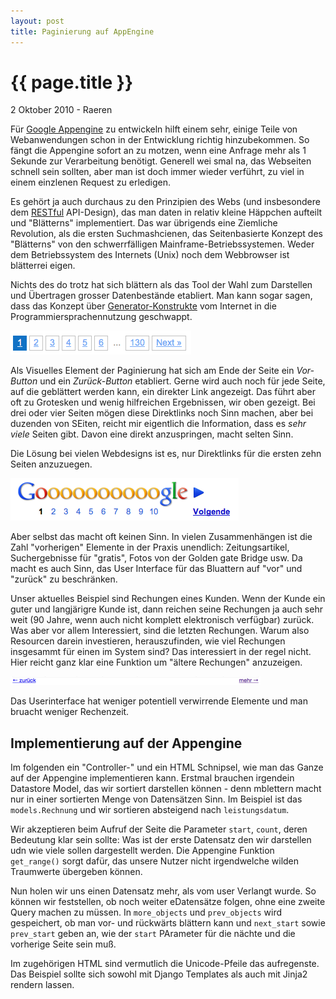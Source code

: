 ```yaml
---
layout: post
title: Paginierung auf AppEngine
---
```


{{ page.title }}
================

<p class="meta">2 Oktober 2010 - Raeren</p>

Für [Google Appengine][1] zu entwickeln hilft einem sehr, einige Teile von Webanwendungen schon in der Entwicklung richtig hinzubekommen. So fängt die Appengine sofort an zu motzen, wenn eine Anfrage mehr als 1 Sekunde zur Verarbeitung benötigt. Generell wei smal na, das Webseiten schnell sein sollten, aber man ist doch immer wieder verführt, zu viel in einem einzlenen Request zu erledigen.

Es gehört ja  auch durchaus zu den Prinzipien des Webs (und insbesondere dem [RESTful][2] API-Design), das man daten in relativ kleine Häppchen aufteilt und "Blätterns" implementiert. Das war übrigends eine Ziemliche Revolution, als die ersten Suchmashcienen, das Seitenbasierte Konzept des "Blätterns" von den schwerrfälligen Mainframe-Betriebssystemen. Weder dem Betriebssystem des Internets (Unix) noch dem Webbrowser ist blätterrei  eigen.

Nichts des do trotz hat sich blättern als das Tool der Wahl zum Darstellen und Übertragen grosser Datenbestände etabliert. Man kann sogar sagen, dass das Konzept über [Generator-Konstrukte][3] vom Internet in die Programmiersprachennutzung geschwappt.

![Paginierung mit zu vielen Seiten](/images/pagination_130.png)

Als Visuelles Element der Paginierung hat sich am Ende der Seite ein _Vor-Button_ und ein _Zurück-Button_ etabliert. Gerne wird auch noch für jede Seite, auf die geblättert werden kann, ein direkter Link angezeigt. Das führt aber oft zu Grotesken und wenig hilfreichen Ergebnissen, wir oben gezeigt. Bei drei oder vier Seiten mögen diese Direktlinks noch Sinn machen, aber bei duzenden von SEiten, reicht mir eigentlich die Information, dass es _sehr viele_ Seiten gibt. Davon eine direkt anzuspringen, macht selten Sinn.

Die Lösung bei vielen Webdesigns ist es, nur Direktlinks für die ersten zehn Seiten anzuzuegen.

![Paginierung bei Google](/images/google_pagination.png)

Aber selbst das macht oft keinen Sinn. In vielen Zusammenhängen ist die Zahl "vorherigen" Elemente in der Praxis unendlich: Zeitungsartikel, Suchergebnisse für "gratis", Fotos von der Golden gate Bridge usw. Da macht es auch Sinn, das User Interface für das Bluattern auf "vor" und "zurück" zu beschränken.

Unser aktuelles Beispiel sind Rechungen eines Kunden. Wenn der Kunde ein guter und langjärigre Kunde ist, dann reichen seine Rechungen ja auch sehr weit (90 Jahre, wenn auch nicht komplett elektronisch verfügbar) zurück. Was aber vor allem Interessiert, sind die letzten Rechungen. Warum also Resourcen darein investieren, herauszufinden, wie viel Rechungen insgesammt für einen im System sind? Das interessiert in der regel nicht. Hier reicht ganz klar eine Funktion um "ältere Rechungen" anzuzeigen.

![vor und zurueck](/images/zurueck_vor.png)

Das Userinterface hat weniger potentiell verwirrende Elemente und man bruacht weniger Rechenzeit.

[1]: http://de.wikipedia.org/wiki/Google_App_Engine
[2]: http://www.oio.de/public/xml/rest-webservices.htm
[3]: http://de.wikipedia.org/wiki/Iterator#Generatoren


Implementierung auf der Appengine
---------------------------------

Im folgenden ein "Controller-" und ein HTML Schnipsel, wie man das Ganze auf der Appengine implementieren kann. Erstmal brauchen irgendein Datastore Model, das wir sortiert darstellen können - denn mblettern macht nur in einer sortierten Menge von Datensätzen Sinn. Im Beispiel ist das `models.Rechnung` und wir sortieren absteigend nach `leistungsdatum`.

Wir akzeptieren beim Aufruf der Seite die Parameter `start`, `count`, deren Bedeutung klar sein sollte: Was ist der erste Datensatz den wir darstellen udn wie viele sollen dargestellt werden. Die Appengine Funktion `get_range()` sorgt dafür, das unsere Nutzer nicht irgendwelche wilden Traumwerte übergeben können.

Nun holen wir uns einen Datensatz mehr, als vom user Verlangt wurde. So können wir feststellen, ob noch weiter eDatensätze folgen, ohne eine zweite Query machen zu müssen. In `more_objects` und `prev_objects` wird gespeichert, ob man vor- und rückwärts blättern kann und `next_start` sowie `prev_start` geben an, wie der `start` PArameter für die nächte und die vorherige Seite sein muß.

<script src="http://gist.github.com/607757.js"> </script>

Im zugehörigen HTML sind vermutlich die Unicode-Pfeile das aufregenste. Das Beispiel sollte sich sowohl mit Django Templates als auch mit Jinja2 rendern lassen.